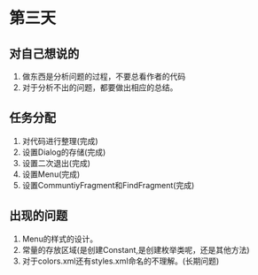 # 第三天

## 对自己想说的

1. 做东西是分析问题的过程，不要总看作者的代码
2. 对于分析不出的问题，都要做出相应的总结。

## 任务分配
1. 对代码进行整理(完成)
2. 设置Dialog的存储(完成)
3. 设置二次退出(完成)
4. 设置Menu(完成)
5. 设置CommuntiyFragment和FindFragment(完成)

## 出现的问题

1. Menu的样式的设计。
2. 常量的存放区域(是创建Constant,是创建枚举类呢，还是其他方法)
3. 对于colors.xml还有styles.xml命名的不理解。(长期问题)
